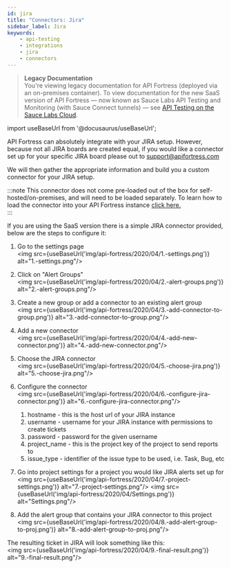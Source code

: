 ```yaml
---
id: jira
title: "Connectors: Jira"
sidebar_label: Jira
keywords:
    - api-testing
    - integrations
    - jira
    - connectors
---
```


>**Legacy Documentation**<br/>You're viewing legacy documentation for API Fortress (deployed via an on-premises container). To view documentation for the new SaaS version of API Fortress &#8212; now known as Sauce Labs API Testing and Monitoring (with Sauce Connect tunnels) &#8212; see [API Testing on the Sauce Labs Cloud](/api-testing/).

import useBaseUrl from '@docusaurus/useBaseUrl';

API Fortress can absolutely integrate with your JIRA setup. However, because not all JIRA boards are created equal, if you would like a connector set up for your specific JIRA board please out to [support@apifortress.com](mailto:support@apifortress.com)

We will then gather the appropriate information and build you a custom connector for your JIRA setup.  

:::note
This connector does not come pre-loaded out of the box for self-hosted/on-premises, and will need to be loaded separately. To learn how to load the connector into your API Fortress instance [click here.](/api-testing/on-prem/integrations/add-new-connector)  
:::

If you are using the SaaS version there is a simple JIRA connector provided, below are the steps to configure it:

1. Go to the settings page  
    <img src={useBaseUrl('img/api-fortress/2020/04/1.-settings.png')} alt="1.-settings.png"/>
2. Click on "Alert Groups"  
    <img src={useBaseUrl('img/api-fortress/2020/04/2.-alert-groups.png')} alt="2.-alert-groups.png"/>
3. Create a new group or add a connector to an existing alert group  
    <img src={useBaseUrl('img/api-fortress/2020/04/3.-add-connector-to-group.png')} alt="3.-add-connector-to-group.png"/>
4. Add a new connector  
    <img src={useBaseUrl('img/api-fortress/2020/04/4.-add-new-connector.png')} alt="4.-add-new-connector.png"/>
5. Choose the JIRA connector  
    <img src={useBaseUrl('img/api-fortress/2020/04/5.-choose-jira.png')} alt="5.-choose-jira.png"/>
6. Configure the connector  
    <img src={useBaseUrl('img/api-fortress/2020/04/6.-configure-jira-connector.png')} alt="6.-configure-jira-connector.png"/>

    1. hostname - this is the host url of your JIRA instance  
    2. username - username for your JIRA instance with permissions to create tickets  
    3. password - password for the given username  
    4. project_name - this is the project key of the project to send reports to  
    5. issue_type - identifier of the issue type to be used, i.e. Task, Bug, etc  


7. Go into project settings for a project you would like JIRA alerts set up for  
    <img src={useBaseUrl('img/api-fortress/2020/04/7.-project-settings.png')} alt="7.-project-settings.png"/>
    <img src={useBaseUrl('img/api-fortress/2020/04/Settings.png')} alt="Settings.png"/>

8. Add the alert group that contains your JIRA connector to this project  
    <img src={useBaseUrl('img/api-fortress/2020/04/8.-add-alert-group-to-proj.png')} alt="8.-add-alert-group-to-proj.png"/>

The resulting ticket in JIRA will look something like this:  
<img src={useBaseUrl('img/api-fortress/2020/04/9.-final-result.png')} alt="9.-final-result.png"/>
